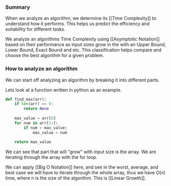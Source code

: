 ### Summary
When we analyze an algorithm, we determine its [[Time Complexity]] to understand how it performs. This helps us predict the efficiency and suitability for different tasks.

We analyze an algorithms Time Complexity using [[Asymptotic Notation]] based on their performance as input sizes grow in the with an Upper Bound, Lower Bound, Exact Bound and etc. This classification helps compare and choose the best algorithm for a given problem. 

### How to analyze an algorithm
We can start off analyzing an algorithm by breaking it into different parts.

Lets look at a function written in python as an example.
```python
def find_max(arr):
    if len(arr) == 0:
        return None
    
    max_value = arr[0]
    for num in arr[1:]:
        if num > max_value:
            max_value = num
    
    return max_value
```

We can see that part that will "grow" with input size is the array. We are iterating through the array with the for loop.

We can apply [[Big O Notation]] here, and see in the worst, average, and best case we will have to iterate through the whole array, thus we have $O(n)$ time, where n is the size of the algorithm. This is [[Linear Growth]]. 

